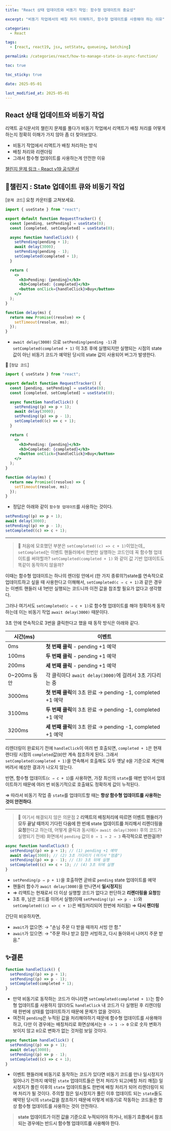 ```yaml
---
title: "React 상태 업데이트와 비동기 작업: 함수형 업데이트의 중요성"

excerpt: "비동기 작업에서의 배칭 처리 이해하기, 함수형 업데이트를 사용해야 하는 이유"

categories:
  - React

tags:
  - [react, react19, jsx, setState, queueing, batching]

permalink: /categories/react/how-to-manage-state-in-async-function/

toc: true

toc_sticky: true

date: 2025-05-01

last_modified_at: 2025-05-01
---
```


## React 상태 업데이트와 비동기 작업

리액트 공식문서의 챌린지 문제를 풀다가 비동기 작업에서 리액트가 배칭 처리를 어떻게 하는지 정확히 이해가 가지 않아 좀 더 찾아보았다.

- 비동기 작업에서 리액트가 배칭 처리하는 방식
- 배칭 처리와 리렌더링
- 그래서 함수형 업데이트를 사용하는게 안전한 이유

[챌린지 문제 링크 - React v19 공식문서](https://ko.react.dev/learn/queueing-a-series-of-state-updates#challenges)

## 🚩챌린지 : State 업데이트 큐와 비동기 작업

[`문제 코드`] 요청 카운터를 고쳐보세요.

```jsx
import { useState } from "react";

export default function RequestTracker() {
  const [pending, setPending] = useState(0);
  const [completed, setCompleted] = useState(0);

  async function handleClick() {
    setPending(pending + 1);
    await delay(3000);
    setPending(pending - 1);
    setCompleted(completed + 1);
  }

  return (
    <>
      <h3>Pending: {pending}</h3>
      <h3>Completed: {completed}</h3>
      <button onClick={handleClick}>Buy</button>
    </>
  );
}

function delay(ms) {
  return new Promise((resolve) => {
    setTimeout(resolve, ms);
  });
}
```

- `await delay(3000)` 으로 `setPending(pending -1)`과 `setCompleted(completed + 1)` 이 3초 후에 실행되지만 실행되는 시점의 state값이 아닌 비동기 코드가 예약된 당시의 state 값이 사용되어 버그가 발생한다.

🔽 [`정답 코드`]

```jsx
import { useState } from "react";

export default function RequestTracker() {
  const [pending, setPending] = useState(0);
  const [completed, setCompleted] = useState(0);

  async function handleClick() {
    setPending((p) => p + 1);
    await delay(3000);
    setPending((p) => p - 1);
    setCompleted((c) => c + 1);
  }

  return (
    <>
      <h3>Pending: {pending}</h3>
      <h3>Completed: {completed}</h3>
      <button onClick={handleClick}>Buy</button>
    </>
  );
}

function delay(ms) {
  return new Promise((resolve) => {
    setTimeout(resolve, ms);
  });
}
```

- 정답은 아래와 같이 `함수형 업데이트`를 사용하는 것이다.

```jsx
setPending((p) => p + 1);
await delay(3000);
setPending((p) => p - 1);
setCompleted((c) => c + 1);
```

---

> 🤔 처음에 모호했던 부분은 `setCompleted((c) => c + 1)`이었는데,, `setCompleted`는 이벤트 핸들러에서 한번만 실행하는 코드인데 꼭 함수형 업데이트를 써야할까? `setCompleted(completed + 1)` 와 같이 값 기반 업데이트도 똑같이 동작하지 않을까?

이때는 함수형 업데이트는 하나의 렌더링 안에서 (한 가지 종류의?)state를 연속적으로 업데이트하고 싶을 때 사용한다고 이해해서, `setCompleted(c ⇒ c + 1)`과 같은 경우는 이벤트 핸들러 내 1번만 실행되는 코드니까 이전 값을 참조할 필요가 없다고 생각했다.

그러나 여기서도 `setCompleted(c ⇒ c + 1)`로 함수형 업데이트를 해야 정확하게 동작하는데 이는 비동기 작업 `await delay(3000)` 때문이다.

3초 안에 연속적으로 3번을 클릭한다고 했을 때 동작 방식은 아래와 같다.

| 시간(ms)     | 이벤트                                                      |
| ------------ | ----------------------------------------------------------- |
| 0ms          | **첫 번째 클릭** - pending +1 예약                          |
| 100ms        | **두 번째 클릭** - pending +1 예약                          |
| 200ms        | **세 번째 클릭** - pending +1 예약                          |
| 0~200ms 동안 | 각 클릭마다 `await delay(3000)`에 걸려서 3초 기다리는 중    |
| 3000ms       | **첫 번째 클릭**의 3초 완료 → pending -1, completed +1 예약 |
| 3100ms       | **두 번째 클릭**의 3초 완료 → pending -1, completed +1 예약 |
| 3200ms       | **세 번째 클릭**의 3초 완료 → pending -1, completed +1 예약 |

리렌더링이 완료되기 전에 `handleClick`이 여러 번 호출되면, `completed + 1`은 현재 렌더링 시점의 `completed`값(`0`)만 계속 참조하게 된다. 그래서 `setCompleted(completed + 1)`을 연속해서 호출해도 모두 옛날 `0`을 기준으로 계산해버려서 예상한 결과가 나오지 않는다.

반면, 함수형 업데이트(`c ⇒ c + 1`)를 사용하면, 가장 최신의 `state`를 매번 받아서 업데이트하기 때문에 여러 번 비동기적으로 호출돼도 정확하게 값이 누적된다.

⇒ 따라서 비동기 작업 중 `state`를 업데이트할 때는 **항상 함수형 업데이트를 사용하는 것이 안전하다**.

---

> 🤔 여기서 해결되지 않은 의문점 2
> **리액트의 배칭처리에 따르면 이벤트 핸들러가 모두 끝날 때까지 기다린 다음에 한 번에 state 업데이트를 처리해서 리렌더링을 요청**한다고 하는데, 어떻게 클릭과 동시에(= `await delay(3000)` 후의 코드가 실행되기 전에) 화면에서 `pending` 값이 `0 → 1 → 2 → 3` **즉각적으로 변한걸까?**

```jsx
async function handleClick() {
  setPending((p) => p + 1); // (1) pending +1 예약
  await delay(3000); // (2) 3초 기다리기 (여기서 "멈춤")
  setPending((p) => p - 1); // (3) 3초 뒤에 실행
  setCompleted((c) => c + 1); // (4) 3초 뒤에 실행
}
```

- `setPending(p ⇒ p + 1)`을 호출하면 곧바로 `pending` state 업데이트를 예약
- 핸들러 함수가 `await delay(3000)`을 만나면서 **일시정지**됨
- ⇒ 리액트는 현재로서 더 이상 실행할 코드가 없다고 판단하고 **리렌더링을 요청**함
- 3초 후, 남은 코드를 이어서 실행(이때 `setPending((p) => p - 1)`와 `setCompleted((c) => c + 1)`은 배칭처리되어 한번에 처리됨) => **다시 렌더링**

간단히 비유하자면,

- `await`가 없으면:
  → "손님 주문 다 받을 때까지 서빙 안 함."
- `await`가 있으면:
  → "주문 하나 받고 잠깐 서빙하고, 다시 돌아와서 나머지 주문 받음."

## ✨결론

```jsx
function handleClick() {
  setPending((p) => p + 1);
  setPending((p) => p - 1);
  setCompleted(completed + 1);
}
```

- 만약 비동기로 동작하는 코드가 아니라면 `setCompleted(completed + 1)`는 함수형 업데이트를 사용하지 않더라도 `handleClick` 내 코드가 다 실행된 후 리렌더링 때 한번에 상태를 업데이트하기 때문에 문제가 없을 것이다.
- 여전히 `pending`은 누적된 값을 처리해야하기 때문에 함수형 업데이트를 사용해야하고, 다만 이 경우에는 배칭처리로 화면상에서는 `0 -> 1 -> 0` 으로 숫자 변화가 보이지 않고 `0`으로 변화가 없는 것처럼 보일 것이다.

```jsx
async function handleClick() {
  setPending((p) => p + 1);
  await delay(3000);
  setPending((p) => p - 1);
  setCompleted((c) => c + 1);
}
```

- 이벤트 핸들러에 비동기로 동작하는 코드가 있다면 비동기 코드를 만나 일시정지가 일어나기 전까지 예약된 `state` 업데이트들은 먼저 처리가 되고(배칭 처리 깨짐) 일시정지가 풀린 이후의 `state` 업데이트들도 한번에 배칭 처리가 되어 리렌더링이 되며 처리가 될 것이다. 주의할 점은 일시정지가 풀린 이후 업데이트 되는 `state`들도 예약된 당시의 `state`값을 참조하기 때문에 이렇게 비동기로 작동하는 코드들은 항상 함수형 업데이트를 사용하는 것이 안전하다.

> **state 업데이트가 이전 값을 기준으로 누적되어야 하거나, 비동기 흐름에서 참조되는 경우에는 반드시 함수형 업데이트를 사용해야 한다.**
